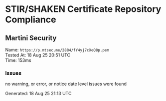 # STIR/SHAKEN Certificate Repository Compliance

## Martini Security

Name: `https://p.mtsec.me/2884/fY4yj7cXeQ8p.pem`\
Tested At: 18 Aug 25 20:51 UTC\
Time: 153ms

### Issues

no warning, or error, or notice date level issues were found

Generated: 18 Aug 25 21:13 UTC